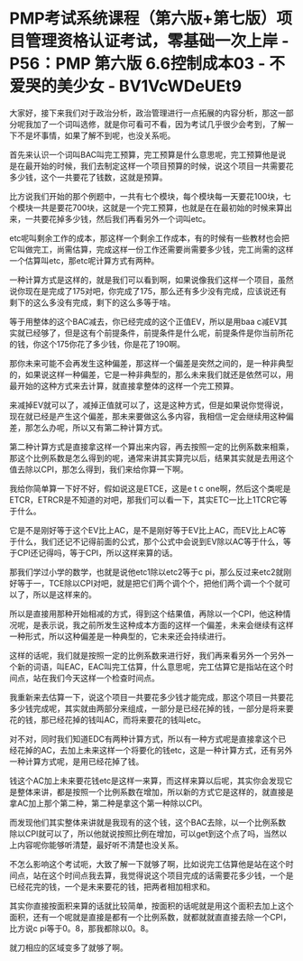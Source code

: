 # PMP考试系统课程（第六版+第七版）项目管理资格认证考试，零基础一次上岸 - P56：PMP 第六版 6.6控制成本03 - 不爱哭的美少女 - BV1VcWDeUEt9

大家好，接下来我们对于政治分析，政治管理进行一点拓展的内容分析，那这一部分呢我加了一个词叫选修，就是你可看可不看，因为考试几乎很少会考到，了解一下不是坏事情，如果了解不到呢，也没关系呃。

首先来认识一个词叫BAC叫完工预算，完工预算是什么意思呢，完工预算他是说是在最开始的时候，我们去制定这样一个项目预算的时候，说这个项目一共需要花多少钱，这个一共要花了钱数，这就是预算。

比方说我们开始的那个例题中，一共有七个模块，每个模块每一天要花100块，七个模块一共是要花700块，这就是一个完工预算，也就是在在最初始的时候来算出来，一共要花掉多少钱，然后我们再看另外一个词叫etc。

etc呢叫剩余工作的成本，那这样一个剩余工作成本，有的时候有一些教材也会把它叫做完工，尚需估算，完成这样一份工作还需要尚需要多少钱，完工尚需的这样一个估算叫etc，那etc呢计算方式有两种。

一种计算方式是这样的，就是我们可以看到啊，如果说像我们这样一个项目，虽然说你现在是完成了175对吧，你完成了175，那么还有多少没有完成，应该说还有剩下的这么多没有完成，剩下的这么多等于啥。

等于用整体的这个BAC减去，你已经完成的这个正值EV，所以是用baa c减EV其实就已经够了，但是这有个前提条件，前提条件是什么呢，前提条件是你当前所花的钱，你这个175你花了多少钱，你是花了190啊。

那你未来可能不会再发生这种偏差，那这样一个偏差是突然之间的，是一种非典型的，如果说这样一种偏差，它是一种非典型的，那么未来我们就还是依然可以，用最开始的这种方式来去计算，就直接拿整体的这样一个完工预算。

来减掉EV就可以了，减掉正值就可以了，这是这种方式，但是如果说你觉得说，现在就已经是产生这个偏差，那未来要做这么多内容，我相信一定会继续用这种偏差，那怎么办呢，所以又有第二种计算方式。

第二种计算方式是直接拿这样一个算出来内容，再去按照一定的比例系数来相乘，那这个比例系数是怎么得到的呢，通常来讲其实算完以后，结果其实就是去用这个值去除以CPI，那怎么得到，我们来给你算一下啊。

我给你简单算一下好不好，假如说这是ETCE，这是e t c one啊，然后这个类呢是ETCR，ETRCR是不知道的对吧，那我们可以看一下，其实ETC一比上1TCR它等于什么。

它是不是刚好等于这个EV比上AC，是不是刚好等于EV比上AC，而EV比上AC等于什么，我们还记不记得前面的公式，那个公式中会说到EV除以AC等于什么，等于CPI还记得吗，等于CPI，所以这样来算的话。

那我们学过小学的数学，也就是说他etc1除以etc2等于c pi，那么反过来etc2就刚好等于一，TCE除以CPI对吧，就是把它们两个调个个，把他们两个调一个个就可以了，所以是这样来的。

所以是直接用那种开始相减的方式，得到这个结果值，再除以一个CPI，他这种情况呢，是表示说，我之前所发生这种成本方面的这样一个偏差，未来会继续有这样一种形式，所以这种偏差是一种典型的，它未来还会持续进行。

这样的话呢，我们就是按照一定的比例系数来进行好，我们再来看另外一个另外一个新的词语，叫EAC，EAC叫完工估算，什么意思呢，完工估算它是指站在这个时间点，站在我们今天这样一个检查时间点。

我重新来去估算一下，说这个项目一共要花多少钱才能完成，那这个项目一共要花多少钱完成呢，其实就由两部分来组成，一部分是已经花掉的钱，一部分是将来要花的钱，那已经花掉的钱叫AC，而将来要花的钱叫etc。

对不对，同时我们知道EDC有两种计算方式，所以有一种方式呢是直接拿这个已经花掉的AC，去加上未来这样一个将要化的钱etc，这是一种计算方式，还有另外一种计算方式呢，是用已经花掉了钱。

钱这个AC加上未来要花钱etc是这样一来算，而这样来算以后呢，其实你会发现它是整体来讲，都是按照一个比例系数在增加，所以新的方式它是这样的，就直接是拿AC加上那个第二种，第二种是拿这个第一种除以CPI。

而发现他们其实整体来讲就是我现有的这个钱，这个BAC去除，以一个比例系数除以CPI就可以了，所以他就说按照比例在增加，可以get到这个点了吗，当然以上内容呢你能够听清楚，最好听不清楚也没关系。

不怎么影响这个考试呃，大致了解一下就够了啊，比如说完工估算他是站在这个时间点，站在这个时间点我去算，我觉得说这个项目完成的话需要花多少钱，一个是已经花完的钱，一个是未来要花的钱，把两者相加相求和。

其实你直接按面积来算的话就比较简单，按面积的话呢就是用这个面积去加上这个面积，还有一个呢就是直接是都有一个比例系数，就都就就直直接去除一个CPI，比方说c pi等于0。8，那我都除以0。8。

就刀相应的区域变多了就够了啊。